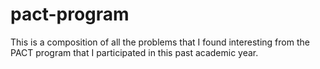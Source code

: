 # pact-program

This is a composition of all the problems that I found interesting from the PACT program that I participated in this past academic year. 
